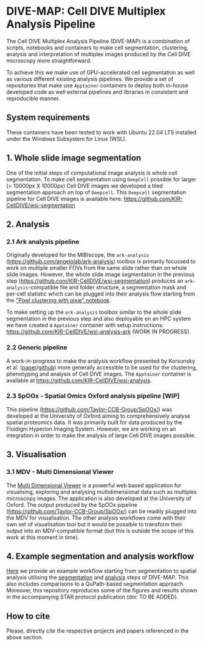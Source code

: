 # DIVE-MAP: Cell DIVE Multiplex Analysis Pipeline

The Cell DIVE Multiplex Analysis Pipeline (DIVE-MAP) is a combination of scripts, notebooks and containers to make cell segmentation, clustering, analysis and interpretation of multiplex images produced by the Cell DIVE microscopy more straightforward.

To achieve this we make use of GPU-accelerated cell segmentation as well as various different existing analysis pipelines. We provide a set of repositories that make use `Apptainer` containers to deploy both in-house developed code as well external pipelines and libraries in consistent and reproducible manner.



## System requirements
These containers have been tested to work with Ubuntu 22.04 LTS installed under the Windows Subsystem for Linux (WSL).


## 1. Whole slide image segmentation
One of the initial steps of computational image analysis is whole cell segmentation. To make cell segmentation using `DeepCell` possible for larger (> 10000px X 10000px) Cell DIVE images we developed a tiled segmentation approach on top of `Deepcell`. This `Deepcell` segmentation pipeline for Cell DIVE images is available here: https://github.com/KIR-CellDIVE/wsi-segmentation


## 2. Analysis
### 2.1 Ark analysis pipeline

Originally developed for the MIBIscope, the `ark-analysis` (https://github.com/angelolab/ark-analysis) toolbox is primarily focussed to work on multiple smaller FOVs from the same slide rather than on whole slide images. However, the whole slide image segmentation in the previous step (https://github.com/KIR-CellDIVE/wsi-segmentation) produces an `ark-analysis`-compatible file and folder structure, a segmentation mask and per-cell statistic which can be plugged into their analysis flow starting from the ["Pixel clustering with pixie" notebook](https://github.com/angelolab/ark-analysis#2-pixel-clustering-with-pixie).

To make setting up the `ark-analysis` toolbox similar to the whole slide segmentation in the previous step and also deployable on an HPC system we have created a `Apptainer` container with setup instructions: https://github.com/KIR-CellDIVE/wsi-analysis-ark (WORK IN PROGRESS).


### 2.2 Generic pipeline
A work-in-progress to make the analysis workflow presented by Korsunsky et al. ([paper](https://doi.org/10.1016%2Fj.medj.2022.05.002)/[github](https://github.com/immunogenomics/fibroblastatlas2022)) more generally accessible to be used for the clustering, phenotyping and analysis of Cell DIVE images. The `Apptainer` container  is available at https://github.com/KIR-CellDIVE/wsi-analysis.


### 2.3 SpOOx - Spatial Omics Oxford analysis pipeline [WIP]
This pipeline (https://github.com/Taylor-CCB-Group/SpOOx/) was developed at the University of Oxford aiming to comprehensively analyse spatial proteomics data. It was primarily built for data produced by the Fluidigm Hyperion Imaging System. However, we are working on an integration in order to make the analysis of large Cell DIVE images possible.





## 3. Visualisation
### 3.1 MDV - Multi Dimensional Viewer
The [Multi Dimensional Viewer](https://github.com/Taylor-CCB-Group/MDV) is a powerful web based application for visualising, exploring and analysing multidimensional data such as multiplex microscopy images. The application is also developed at the University of Oxford. The output produced by the SpOOx pipeline (https://github.com/Taylor-CCB-Group/SpOOx/) can be readily plugged into the MDV for visualisation. The other analysis workflows come with their own set of visualisation tool but it would be possible to transform their output into an MDV-compatible format (but this is outside the scope of this work at this moment in time).


## 4. Example segmentation and analysis workflow
[Here](https://github.com/KIR-CellDIVE/wsi-workflow-example) we provide an example workflow starting from segmentation to spatial analysis utilising the [segmentation](https://github.com/KIR-CellDIVE/wsi-segmentation) and [analysis](https://github.com/KIR-CellDIVE/wsi-analysis) steps of DIVE-MAP. This also includes comparisons to a QuPath-based segmentation approach. Moreover, this repository reproduces some of the figures and results shown in the accompanying STAR protocol publication (doi: TO BE ADDED).


## How to cite
Please, directly cite the respective projects and papers referenced in the above section. 
